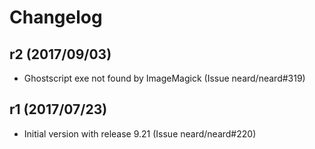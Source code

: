 # Changelog

## r2 (2017/09/03)

* Ghostscript exe not found by ImageMagick (Issue neard/neard#319)

## r1 (2017/07/23)

* Initial version with release 9.21 (Issue neard/neard#220)
